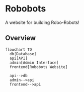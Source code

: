 # Robobots

A website for building Robo-Robots!

## Overview

```mermaid
flowchart TD
  db[Database]
  api[API]
  admin[Admin Interface]
  frontend[Robobots Website]

  api-->db
  admin-->api
  frontend-->api
```
